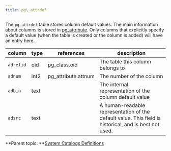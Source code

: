 ```yaml
---
title: pg\_attrdef 
---
```


The `pg_attrdef` table stores column default values. The main information about columns is stored in [pg\_attribute](pg_attribute.html). Only columns that explicitly specify a default value \(when the table is created or the column is added\) will have an entry here.

|column|type|references|description|
|------|----|----------|-----------|
|`adrelid`|oid|pg\_class.oid|The table this column belongs to|
|`adnum`|int2|pg\_attribute.attnum|The number of the column|
|`adbin`|text| |The internal representation of the column default value|
|`adsrc`|text| |A human-readable representation of the default value. This field is historical, and is best not used.|

**Parent topic: **[System Catalogs Definitions](../system_catalogs/catalog_ref-html.html)

